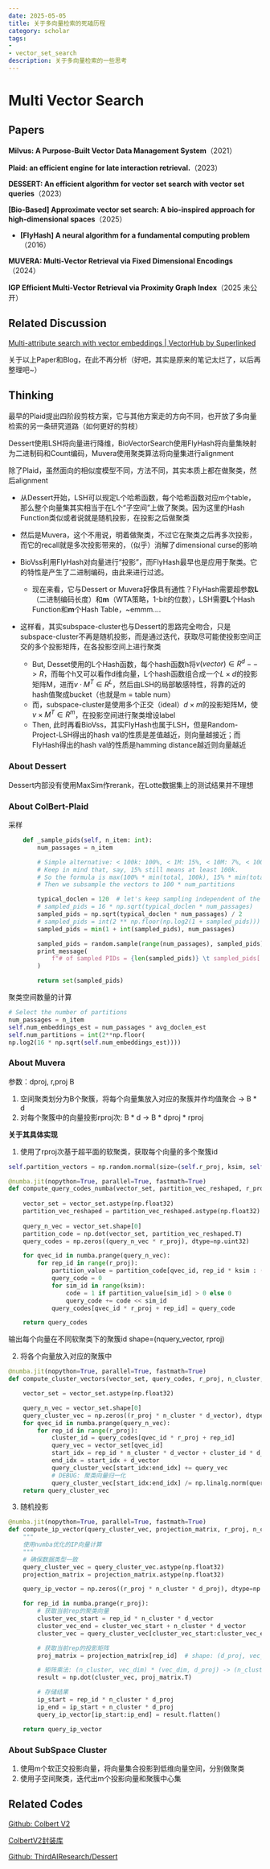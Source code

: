 ```yaml
---
date: 2025-05-05
title: 关于多向量检索的死磕历程
category: scholar
tags:
- 
- vector_set_search
description: 关于多向量检索的一些思考
---
```


# Multi Vector Search

## Papers

**Milvus: A Purpose-Built Vector Data Management System**（2021）

**Plaid: an efficient engine for late interaction retrieval.**（2023）

**DESSERT: An efficient algorithm for vector set search with vector set queries**（2023）

**[Bio-Based] Approximate vector set search: A bio-inspired approach for high-dimensional spaces**（2025）

- **[FlyHash] A neural algorithm for a fundamental computing problem**（2016）

**MUVERA: Multi-Vector Retrieval via Fixed Dimensional Encodings**（2024）

**IGP Efficient Multi-Vector Retrieval via Proximity Graph Index**（2025 未公开）

## Related Discussion

[Multi-attribute search with vector embeddings | VectorHub by Superlinked](https://superlinked.com/vectorhub/articles/multi-attribute-semantic-search)

关于以上Paper和Blog，在此不再分析（好吧，其实是原来的笔记太烂了，以后再整理吧~）



## Thinking

最早的Plaid提出四阶段剪枝方案，它与其他方案走的方向不同，也开放了多向量检索的另一条研究道路（如何更好的剪枝）

Dessert使用LSH将向量进行降维，BioVectorSearch使用FlyHash将向量集映射为二进制码和Count编码，Muvera使用聚类算法将向量集进行alignment

除了Plaid，虽然面向的相似度模型不同，方法不同，其实本质上都在做聚类，然后alignment

- 从Dessert开始，LSH可以规定L个哈希函数，每个哈希函数对应m个table，那么整个向量集其实相当于在L个“子空间”上做了聚类。因为这里的Hash Function类似或者说就是随机投影，在投影之后做聚类

- 然后是Muvera，这个不用说，明着做聚类，不过它在聚类之后再多次投影，而它的recall就是多次投影带来的，（似乎）消解了dimensional curse的影响

- BioVss利用FlyHash对向量进行“投影”，而FlyHash最早也是应用于聚类。它的特性是产生了二进制编码，由此来进行过滤。
  - 现在来看，它与Dessert or Muvera好像具有通性？FlyHash需要超参数**L**（二进制编码长度）和**m**（WTA策略，1-bit的位数），LSH需要**L**个Hash Function和**m**个Hash Table，~emmm….
  
- 这样看，其实subspace-cluster也与Dessert的思路完全吻合，只是subspace-cluster不再是随机投影，而是通过迭代，获取尽可能使投影空间正交的多个投影矩阵，在各投影空间上进行聚类
  - But, Desset使用的L个Hash函数，每个hash函数h将$v(vector) \in R^d --> R$，而每个h又可以看作d维向量，L个hash函数组合成一个$L \times d$的投影矩阵M，进而$v\cdot M^T \in R^L$，然后由LSH的局部敏感特性，将靠的近的hash值聚成bucket（也就是m = table num）
  - 而，subspace-cluster是使用多个正交（ideal）$d \times m$的投影矩阵M，使$v\times M^T \in R^m$，在投影空间进行聚类增设label
  - Then, 此时再看BioVss，其实FlyHash也属于LSH，但是Random-Project-LSH得出的hash val的性质是差值越近，则向量越接近；而FlyHash得出的hash val的性质是hamming distance越近则向量越近
  

### About Dessert

Dessert内部没有使用MaxSim作rerank，在Lotte数据集上的测试结果并不理想

### About ColBert-Plaid

采样

```python
    def _sample_pids(self, n_item: int):
        num_passages = n_item

        # Simple alternative: < 100k: 100%, < 1M: 15%, < 10M: 7%, < 100M: 3%, > 100M: 1%
        # Keep in mind that, say, 15% still means at least 100k.
        # So the formula is max(100% * min(total, 100k), 15% * min(total, 1M), ...)
        # Then we subsample the vectors to 100 * num_partitions

        typical_doclen = 120  # let's keep sampling independent of the actual doc_maxlen
        # sampled_pids = 16 * np.sqrt(typical_doclen * num_passages)
        sampled_pids = np.sqrt(typical_doclen * num_passages) / 2
        # sampled_pids = int(2 ** np.floor(np.log2(1 + sampled_pids)))
        sampled_pids = min(1 + int(sampled_pids), num_passages)

        sampled_pids = random.sample(range(num_passages), sampled_pids)
        print_message(
            f"# of sampled PIDs = {len(sampled_pids)} \t sampled_pids[:3] = {sampled_pids[:3]}"
        )

        return set(sampled_pids)
```

聚类空间数量的计算

```python
# Select the number of partitions
num_passages = n_item
self.num_embeddings_est = num_passages * avg_doclen_est
self.num_partitions = int(2**np.floor(
np.log2(16 * np.sqrt(self.num_embeddings_est))))
```

### About Muvera

参数：dproj, r,proj B

1. 空间聚类划分为B个聚簇，将每个向量集放入对应的聚簇并作均值聚合 -> B  * d
2. 对每个聚簇中的向量投影rproj次: B  * d -> B * dproj * rproj

**关于其具体实现**

1. 使用了rproj次基于超平面的软聚类，获取每个向量的多个聚簇id

```python
self.partition_vectors = np.random.normal(size=(self.r_proj, ksim, self.d_vector), loc=0, scale=1.0).astype(np.float32)

@numba.jit(nopython=True, parallel=True, fastmath=True)
def compute_query_codes_numba(vector_set, partition_vec_reshaped, r_proj, ksim, n_cluster):
  
    vector_set = vector_set.astype(np.float32)
    partition_vec_reshaped = partition_vec_reshaped.astype(np.float32)
    
    query_n_vec = vector_set.shape[0]
    partition_code = np.dot(vector_set, partition_vec_reshaped.T)
    query_codes = np.zeros((query_n_vec * r_proj), dtype=np.uint32)

    for qvec_id in numba.prange(query_n_vec):
        for rep_id in range(r_proj):
            partition_value = partition_code[qvec_id, rep_id * ksim : (rep_id + 1) * ksim]
            query_code = 0
            for sim_id in range(ksim):
                code = 1 if partition_value[sim_id] > 0 else 0
                query_code += code << sim_id
            query_codes[qvec_id * r_proj + rep_id] = query_code

    return query_codes
```

输出每个向量在不同软聚类下的聚簇id shape=(nquery_vector, rproj)

2. 将各个向量放入对应的聚簇中

```python
@numba.jit(nopython=True, parallel=True, fastmath=True)
def compute_cluster_vectors(vector_set, query_codes, r_proj, n_cluster, d_vector):

    vector_set = vector_set.astype(np.float32)

    query_n_vec = vector_set.shape[0]
    query_cluster_vec = np.zeros((r_proj * n_cluster * d_vector), dtype=np.float32)
    for qvec_id in numba.prange(query_n_vec):
        for rep_id in range(r_proj):
            cluster_id = query_codes[qvec_id * r_proj + rep_id]
            query_vec = vector_set[qvec_id]
            start_idx = rep_id * n_cluster * d_vector + cluster_id * d_vector
            end_idx = start_idx + d_vector
            query_cluster_vec[start_idx:end_idx] += query_vec
            # DEBUG: 聚类向量归一化
            query_cluster_vec[start_idx:end_idx] /= np.linalg.norm(query_cluster_vec[start_idx:end_idx]) + 1e-8
    return query_cluster_vec
```

3. 随机投影

```python
@numba.jit(nopython=True, parallel=True, fastmath=True)
def compute_ip_vector(query_cluster_vec, projection_matrix, r_proj, n_cluster, d_vector, d_proj):
    """
    使用numba优化的IP向量计算
    """
    # 确保数据类型一致
    query_cluster_vec = query_cluster_vec.astype(np.float32)
    projection_matrix = projection_matrix.astype(np.float32)

    query_ip_vector = np.zeros((r_proj * n_cluster * d_proj), dtype=np.float32)

    for rep_id in numba.prange(r_proj):
        # 获取当前rep的聚类向量
        cluster_vec_start = rep_id * n_cluster * d_vector
        cluster_vec_end = cluster_vec_start + n_cluster * d_vector
        cluster_vec = query_cluster_vec[cluster_vec_start:cluster_vec_end].reshape(n_cluster, d_vector)

        # 获取当前rep的投影矩阵
        proj_matrix = projection_matrix[rep_id]  # shape: (d_proj, vec_dim)

        # 矩阵乘法: (n_cluster, vec_dim) * (vec_dim, d_proj) -> (n_cluster, d_proj)
        result = np.dot(cluster_vec, proj_matrix.T)

        # 存储结果
        ip_start = rep_id * n_cluster * d_proj
        ip_end = ip_start + n_cluster * d_proj
        query_ip_vector[ip_start:ip_end] = result.flatten()

    return query_ip_vector
```



### About SubSpace Cluster

1. 使用m个软正交投影向量，将向量集合投影到低维向量空间，分别做聚类
2. 使用子空间聚类，迭代出m个投影向量和聚簇中心集



## **Related Codes**

[Github: Colbert V2](https://github.com/stanford-futuredata/ColBERT)

[ColbertV2封装库](https://github.com/AnswerDotAI/RAGatouille)

[Github: ThirdAIResearch/Dessert](https://github.com/ThirdAIResearch/Dessert)


